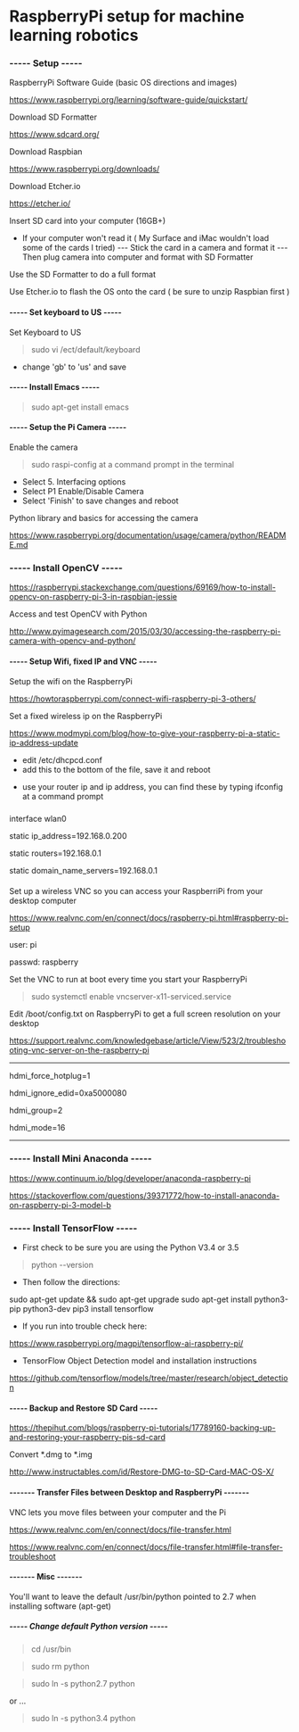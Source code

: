 # RaspberryPi setup for machine learning robotics 


### -----     Setup     -----

RaspberryPi Software Guide (basic OS directions and images) 

https://www.raspberrypi.org/learning/software-guide/quickstart/



Download SD Formatter

https://www.sdcard.org/



Download Raspbian

https://www.raspberrypi.org/downloads/


Download Etcher.io

https://etcher.io/


Insert SD card into your computer (16GB+)

- If your computer won't read it ( My Surface and iMac wouldn't load some of the cards I tried)
--- Stick the card in a camera and format it
--- Then plug camera into computer and format with SD Formatter


Use the SD Formatter to do a full format

Use Etcher.io to flash the OS onto the card ( be sure to unzip Raspbian first )



#### -----    Set keyboard to US     -----


Set Keyboard to US
> sudo vi /ect/default/keyboard
- change 'gb' to 'us' and save


#### -----     Install Emacs     -----

> sudo apt-get install emacs



#### -----     Setup the Pi Camera    -----

Enable the camera
> sudo raspi-config at a command prompt in the terminal
- Select 5. Interfacing options
- Select P1 Enable/Disable Camera
- Select 'Finish' to save changes and reboot


Python library and basics for accessing the camera

https://www.raspberrypi.org/documentation/usage/camera/python/README.md


### -----     Install OpenCV     -----

https://raspberrypi.stackexchange.com/questions/69169/how-to-install-opencv-on-raspberry-pi-3-in-raspbian-jessie


Access and test OpenCV with Python

http://www.pyimagesearch.com/2015/03/30/accessing-the-raspberry-pi-camera-with-opencv-and-python/


#### -----     Setup  Wifi, fixed IP and VNC   -----

Setup the wifi on the RaspberryPi

https://howtoraspberrypi.com/connect-wifi-raspberry-pi-3-others/


Set a fixed wireless ip on the RaspberryPi

https://www.modmypi.com/blog/how-to-give-your-raspberry-pi-a-static-ip-address-update



- edit /etc/dhcpcd.conf 
- add this to the bottom of the file, save it and reboot
* use your router ip and ip address, you can find these by typing ifconfig at a command prompt

#####

interface wlan0

static ip_address=192.168.0.200

static routers=192.168.0.1

static domain_name_servers=192.168.0.1

####


Set up a wireless VNC so you can access your RaspberriPi from your desktop computer

https://www.realvnc.com/en/connect/docs/raspberry-pi.html#raspberry-pi-setup

user: pi

passwd: raspberry



Set the VNC to run at boot every time you start your RaspberryPi

> sudo systemctl enable vncserver-x11-serviced.service



Edit /boot/config.txt on RaspberryPi to get a full screen resolution on your desktop

https://support.realvnc.com/knowledgebase/article/View/523/2/troubleshooting-vnc-server-on-the-raspberry-pi

----

hdmi_force_hotplug=1

hdmi_ignore_edid=0xa5000080

hdmi_group=2

hdmi_mode=16

----


### -----     Install Mini Anaconda     -----

https://www.continuum.io/blog/developer/anaconda-raspberry-pi

https://stackoverflow.com/questions/39371772/how-to-install-anaconda-on-raspberry-pi-3-model-b


### -----     Install TensorFlow     -----

- First check to be sure you are using the Python V3.4 or 3.5

> python --version

- Then follow the directions:

sudo apt-get update &amp;&amp; sudo apt-get upgrade
sudo apt-get install python3-pip python3-dev
pip3 install tensorflow



- If you run into trouble check here:

https://www.raspberrypi.org/magpi/tensorflow-ai-raspberry-pi/



- TensorFlow Object Detection model and installation instructions

https://github.com/tensorflow/models/tree/master/research/object_detection



#### -----     Backup and Restore SD Card   -----

https://thepihut.com/blogs/raspberry-pi-tutorials/17789160-backing-up-and-restoring-your-raspberry-pis-sd-card

Convert *.dmg to *.img

http://www.instructables.com/id/Restore-DMG-to-SD-Card-MAC-OS-X/


#### -------     Transfer Files between Desktop and RaspberryPi     -------

VNC lets you move files between your computer and the Pi

https://www.realvnc.com/en/connect/docs/file-transfer.html

https://www.realvnc.com/en/connect/docs/file-transfer.html#file-transfer-troubleshoot


#### -------     Misc     -------

You'll want to leave the default /usr/bin/python pointed to 2.7 when installing software (apt-get)


##### -----     Change default Python version     -----

> cd /usr/bin

> sudo rm python

> sudo ln -s python2.7 python

or ...

> sudo ln -s python3.4 python




